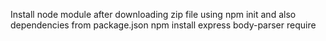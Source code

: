 Install node module after downloading zip file using
npm init
and also dependencies from package.json
npm install express body-parser require